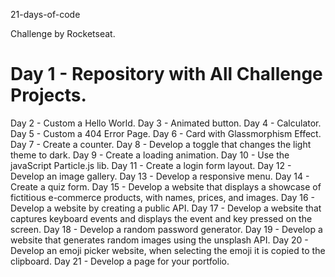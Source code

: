 21-days-of-code

Challenge by Rocketseat.

# Day 1 - Repository with All Challenge Projects.
Day 2 - Custom a Hello World.
Day 3 - Animated button.
Day 4 - Calculator.
Day 5 - Custom a 404 Error Page.
Day 6 - Card with Glassmorphism Effect.
Day 7 - Create a counter.
Day 8 - Develop a toggle that changes the light theme to dark.
Day 9 - Create a loading animation.
Day 10 - Use the javaScript Particle.js lib.
Day 11 - Create a login form layout.
Day 12 - Develop an image gallery.
Day 13 - Develop a responsive menu.
Day 14 - Create a quiz form.
Day 15 - Develop a website that displays a showcase of fictitious e-commerce products, with names, prices, and images.
Day 16 - Develop a website by creating a public API.
Day 17 - Develop a website that captures keyboard events and displays the event and key pressed on the screen.
Day 18 - Develop a random password generator.
Day 19 - Develop a website that generates random images using the unsplash API.
Day 20 - Develop an emoji picker website, when selecting the emoji it is copied to the clipboard.
Day 21 - Develop a page for your portfolio.
